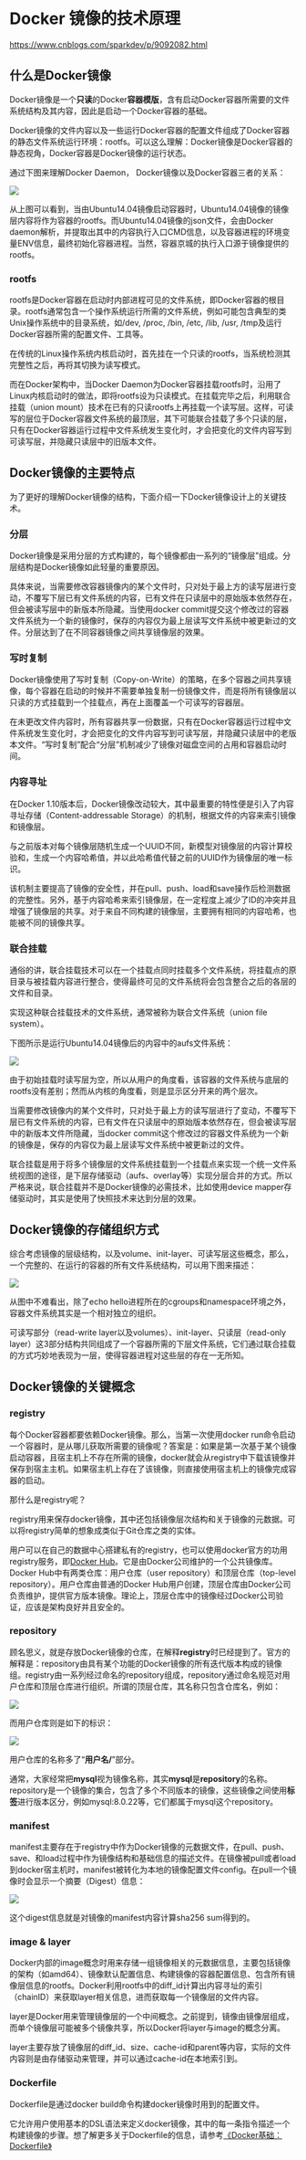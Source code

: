 # Docker 镜像的技术原理

https://www.cnblogs.com/sparkdev/p/9092082.html

## 什么是Docker镜像

Docker镜像是一个**只读**的Docker**容器模版**，含有启动Docker容器所需要的文件系统结构及其内容，因此是启动一个Docker容器的基础。

Docker镜像的文件内容以及一些运行Docker容器的配置文件组成了Docker容器的静态文件系统运行环境：rootfs。可以这么理解：Docker镜像是Docker容器的静态视角，Docker容器是Docker镜像的运行状态。

通过下图来理解Docker Daemon， Docker镜像以及Docker容器三者的关系：

![](./images/Docker_image_container_relation.jpg)

从上图可以看到，当由Ubuntu14.04镜像启动容器时，Ubuntu14.04镜像的镜像层内容将作为容器的rootfs。而Ubuntu14.04镜像的json文件，会由Docker daemon解析，并提取出其中的内容执行入口CMD信息，以及容器进程的环境变量ENV信息，最终初始化容器进程。当然，容器京城的执行入口源于镜像提供的rootfs。

### rootfs

rootfs是Docker容器在启动时内部进程可见的文件系统，即Docker容器的根目录。rootfs通常包含一个操作系统运行所需的文件系统，例如可能包含典型的类Unix操作系统中的目录系统，如/dev, /proc, /bin, /etc, /lib, /usr, /tmp及运行Docker容器所需的配置文件、工具等。

在传统的Linux操作系统内核启动时，首先挂在一个只读的rootfs，当系统检测其完整性之后，再将其切换为读写模式。

而在Docker架构中，当Docker Daemon为Docker容器挂载rootfs时，沿用了Linux内核启动时的做法，即将rootfs设为只读模式。在挂载完毕之后，利用联合挂载（union mount）技术在已有的只读rootfs上再挂载一个读写层。这样，可读写的层位于Docker容器文件系统的最顶层，其下可能联合挂载了多个只读的层，只有在Docker容器运行过程中文件系统发生变化时，才会把变化的文件内容写到可读写层，并隐藏只读层中的旧版本文件。

## Docker镜像的主要特点

为了更好的理解Docker镜像的结构，下面介绍一下Docker镜像设计上的关键技术。

### 分层

Docker镜像是采用分层的方式构建的，每个镜像都由一系列的“镜像层”组成。分层结构是Docker镜像如此轻量的重要原因。

具体来说，当需要修改容器镜像内的某个文件时，只对处于最上方的读写层进行变动，不覆写下层已有文件系统的内容，已有文件在只读层中的原始版本依然存在，但会被读写层中的新版本所隐藏。当使用docker commit提交这个修改过的容器文件系统为一个新的镜像时，保存的内容仅为最上层读写文件系统中被更新过的文件。分层达到了在不同容器镜像之间共享镜像层的效果。

### 写时复制

Docker镜像使用了写时复制（Copy-on-Write）的策略，在多个容器之间共享镜像，每个容器在启动的时候并不需要单独复制一份镜像文件，而是将所有镜像层以只读的方式挂载到一个挂载点，再在上面覆盖一个可读写的容器层。

在未更改文件内容时，所有容器共享一份数据，只有在Docker容器运行过程中文件系统发生变化时，才会把变化的文件内容写到可读写层，并隐藏只读层中的老版本文件。“写时复制”配合“分层”机制减少了镜像对磁盘空间的占用和容器启动时间。

### 内容寻址

在Docker 1.10版本后，Docker镜像改动较大，其中最重要的特性便是引入了内容寻址存储（Content-addressable Storage）的机制，根据文件的内容来索引镜像和镜像层。

与之前版本对每个镜像层随机生成一个UUID不同，新模型对镜像层的内容计算校验和，生成一个内容哈希值，并以此哈希值代替之前的UUID作为镜像层的唯一标识。

该机制主要提高了镜像的安全性，并在pull、push、load和save操作后检测数据的完整性。另外，基于内容哈希来索引镜像层，在一定程度上减少了ID的冲突并且增强了镜像层的共享。对于来自不同构建的镜像层，主要拥有相同的内容哈希，也能被不同的镜像共享。

### 联合挂载

通俗的讲，联合挂载技术可以在一个挂载点同时挂载多个文件系统，将挂载点的原目录与被挂载内容进行整合，使得最终可见的文件系统将会包含整合之后的各层的文件和目录。

实现这种联合挂载技术的文件系统，通常被称为联合文件系统（union file system）。

下图所示是运行Ubuntu14.04镜像后的内容中的aufs文件系统：

![](./images/ubuntu_union_file_sys.png)

由于初始挂载时读写层为空，所以从用户的角度看，该容器的文件系统与底层的rootfs没有差别；然而从内核的角度看，则是显示区分开来的两个层次。

当需要修改镜像内的某个文件时，只对处于最上方的读写层进行了变动，不覆写下层已有文件系统的内容，已有文件在只读层中的原始版本依然存在，但会被读写层中的新版本文件所隐藏，当docker commit这个修改过的容器文件系统为一个新的镜像是，保存的内容仅为最上层读写文件系统中被更新过的文件。

联合挂载是用于将多个镜像层的文件系统挂载到一个挂载点来实现一个统一文件系统视图的途径，是下层存储驱动（aufs、overlay等）实现分层合并的方式。所以严格来说，联合挂载并不是Docker镜像的必需技术，比如使用device mapper存储驱动时，其实是使用了快照技术来达到分层的效果。

## Docker镜像的存储组织方式

综合考虑镜像的层级结构，以及volume、init-layer、可读写层这些概念，那么，一个完整的、在运行的容器的所有文件系统结构，可以用下图来描述：

![](./images/Docker_runtime_filesystem.png)

从图中不难看出，除了echo hello进程所在的cgroups和namespace环境之外，容器文件系统其实是一个相对独立的组织。

可读写部分（read-write layer以及volumes）、init-layer、只读层（read-only layer）这3部分结构共同组成了一个容器所需的下层文件系统，它们通过联合挂载的方式巧妙地表现为一层，使得容器进程对这些层的存在一无所知。

## Docker镜像的关键概念

### registry

每个Docker容器都要依赖Docker镜像。那么，当第一次使用docker run命令启动一个容器时，是从哪儿获取所需要的镜像呢？答案是：如果是第一次基于某个镜像启动容器，且宿主机上不存在所需的镜像，docker就会从registry中下载该镜像并保存到宿主主机。如果宿主机上存在了该镜像，则直接使用宿主机上的镜像完成容器的启动。

那什么是registry呢？

registry用来保存docker镜像，其中还包括镜像层次结构和关于镜像的元数据。可以将registry简单的想象成类似于Git仓库之类的实体。

用户可以在自己的数据中心搭建私有的registry，也可以使用docker官方的功用registry服务，即[Docker Hub](https://hub.docker.com)。它是由Docker公司维护的一个公共镜像库。Docker Hub中有两类仓库：用户仓库（user repository）和顶层仓库（top-level repository）。用户仓库由普通的Docker Hub用户创建，顶层仓库由Docker公司负责维护，提供官方版本镜像。理论上，顶层仓库中的镜像经过Docker公司验证，应该是架构良好并且安全的。

### repository

顾名思义，就是存放Docker镜像的仓库，在解释**registry**时已经提到了。官方的解释是：repository由具有某个功能的Docker镜像的所有迭代版本构成的镜像组。registry由一系列经过命名的repository组成，repository通过命名规范对用户仓库和顶层仓库进行组织。所谓的顶层仓库，其名称只包含仓库名，例如：

![](./images/Docker_top_repository_name.png)

而用户仓库则是如下的标识：

![](./images/Docker_user_repository_name.png)

用户仓库的名称多了“**用户名/**”部分。

通常，大家经常把**mysql**视为镜像名称，其实**mysql**是**repository**的名称。repository是一个镜像的集合，包含了多个不同版本的镜像，这些镜像之间使用**标签**进行版本区分，例如mysql:8.0.22等，它们都属于mysql这个repository。

### manifest

manifest主要存在于registry中作为Docker镜像的元数据文件，在pull、push、save、和load过程中作为镜像结构和基础信息的描述文件。在镜像被pull或者load到docker宿主机时，manifest被转化为本地的镜像配置文件config。在pull一个镜像时会显示一个摘要（Digest）信息：

![](./images/Docker_pull_digest.png)

这个digest信息就是对镜像的manifest内容计算sha256 sum得到的。

### image & layer

 Docker内部的image概念时用来存储一组镜像相关的元数据信息，主要包括镜像的架构（如amd64）、镜像默认配置信息、构建镜像的容器配置信息、包含所有镜像层信息的rootfs。Docker利用rootfs中的diff_id计算出内容寻址的索引（chainID）来获取layer相关信息，进而获取每一个镜像层的文件内容。

layer是Docker用来管理镜像层的一个中间概念。之前提到，镜像由镜像层组成，而单个镜像层可能被多个镜像共享，所以Docker将layer与image的概念分离。

layer主要存放了镜像层的diff_id、size、cache-id和parent等内容，实际的文件内容则是由存储驱动来管理，并可以通过cache-id在本地索引到。

### Dockerfile

Dockerfile是通过docker build命令构建docker镜像时用到的配置文件。

它允许用户使用基本的DSL语法来定义docker镜像，其中的每一条指令描述一个构建镜像的步骤。想了解更多关于Dockerfile的信息，请参考[《Docker基础：Dockerfile》](./Docker_Basic.md)

